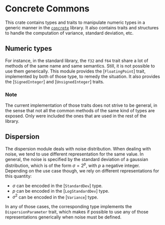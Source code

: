 # Concrete Commons

This crate contains types and traits to manipulate numeric types in a generic manner in the 
[`concrete`](https://crates.io/crates/concrete) library.
It also contains traits and structures to handle the computation of variance, standard deviation, etc.

## Numeric types

For instance, in the standard library, the `f32` and `f64` trait share a lot of methods of the
same name and same semantics. Still, it is not possible to use them generically. This module
provides the [`FloatingPoint`] trait, implemented by both of those type, to remedy the
situation. It also provides the [`SignedInteger`] and [`UnsignedInteger`] traits.

### Note

The current implementation of those traits does not strive to be general, in the sense that
not all the common methods of the same kind of types are exposed. Only were included the ones
that are used in the rest of the library.

## Dispersion

The dispersion module deals with noise distribution.
When dealing with noise, we tend to use different representation for the same value. In
general, the noise is specified by the standard deviation of a gaussian distribution, which
is of the form $\sigma = 2^p$, with $p$ a negative integer. Depending on the use case though,
we rely on different representations for this quantity:

+ $\sigma$ can be encoded in the [`StandardDev`] type.
+ $p$ can be encoded in the [`LogStandardDev`] type.
+ $\sigma^2$ can be encoded in the [`Variance`] type.

In any of those cases, the corresponding type implements the `DispersionParameter` trait,
which makes if possible to use any of those representations generically when noise must be
defined.
